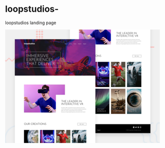 # loopstudios-
loopstudios landing page



![Design preview for the Loopstudios landing page coding challenge](./loopstudios-landing-page-main/design/desktop-preview.jpg)
